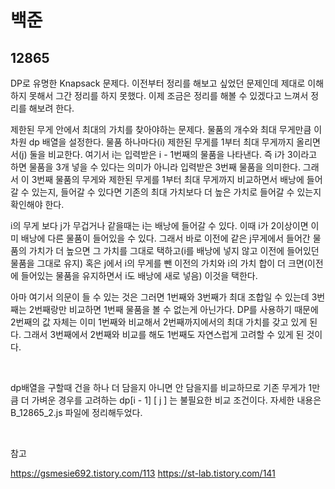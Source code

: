 # 백준

## 12865

DP로 유명한 Knapsack 문제다. 이전부터 정리를 해보고 싶었던 문제인데 제대로 이해하지 못해서 그간 정리를 하지 못했다. 이제 조금은 정리를 해볼 수 있겠다고 느껴서 정리를 해보려 한다.

제한된 무게 안에서 최대의 가치를 찾아야하는 문제다. 물품의 개수와 최대 무게만큼 이차원 dp 배열을 설정한다. 물품 하나마다(i) 제한된 무게를 1부터 최대 무게까지 올리면서(j) 둘을 비교한다. 여기서 i는 입력받은 i - 1번째의 물품을 나타낸다. 즉 i가 3이라고 하면 물품을 3개 넣을 수 있다는 의미가 아니라 입력받은 3번째 물품을 의미한다. 그래서 이 3번째 물품의 무게와 제한된 무게를 1부터 최대 무게까지 비교하면서 배낭에 들어갈 수 있는지, 들어갈 수 있다면 기존의 최대 가치보다 더 높은 가치로 들어갈 수 있는지 확인해야 한다. 

i의 무게 보다 j가 무겁거나 같을때는 i는 배낭에 들어갈 수 있다. 이때 i가 2이상이면 이미 배낭에 다른 물품이 들어있을 수 있다. 그래서 바로 이전에 같은 j무게에서 들어간 물품의 가치가 더 높으면 그 가치를 그대로 택하고(i를 배낭에 넣지 않고 이전에 들어있던 물품을 그대로 유지) 혹은 j에서 i의 무게를 뺀 이전의 가치와 i의 가치 합이 더 크면(이전에 들어있는 물품을 유지하면서 i도 배낭에 새로 넣음) 이것을 택한다.

아마 여기서 의문이 들 수 있는 것은 그러면 1번째와 3번째가 최대 조합일 수 있는데 3번째는 2번째랑만 비교하면 1번째 물품을 볼 수 없는게 아닌가다. DP를 사용하기 때문에 2번째의 값 자체는 이미 1번째와 비교해서 2번째까지에서의 최대 가치를 갖고 있게 된다. 그래서 3번째에서 2번째와 비교를 해도 1번째도 자연스럽게 고려할 수 있게 된 것이다.

<br>

dp배열을 구할때 건을 하나 더 담을지 아니면 안 담을지를 비교하므로 기존 무게가 1만큼 더 가벼운 경우를 고려하는 dp[i - 1] [ j ] 는 불필요한 비교 조건이다. 자세한 내용은 B_12865_2.js 파일에 정리해두었다.

<br>

참고

https://gsmesie692.tistory.com/113
https://st-lab.tistory.com/141